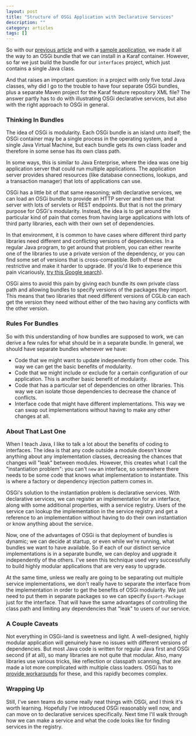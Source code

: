 ```yaml
---
layout: post
title: "Structure of OSGi Application with Declarative Services"
description: ""
category: articles
tags: []
---
```

    
So with our [previous article][1] and with a [sample application][2], we made
it all the way to an OSGi bundle that we can install in a Karaf container.
However, so far we just build the bundle for our `interfaces` project, which
just contains a single Java class.

And that raises an important question: in a project with only five total Java
classes, why did I go to the trouble to have four separate OSGi bundles, plus
a separate Maven project for the Karaf feature repository XML file? The answer
partly has to do with illustrating OSGi declarative services, but also with
the right approach to OSGi in general.

### Thinking In Bundles

The idea of OSGi is modularity. Each OSGi bundle is an island unto itself;
the OSGi container may be a single process in the operating system, and a
single Java Virtual Machine, but each bundle gets its own class loader and
therefore in some sense has its own class path.

In some ways, this is similar to Java Enterprise, where the idea was one
big application server that could run multiple applications. The application
server provides shared resources (like database connections, lookups, and
a transaction manager) that lots of applications can use.

OSGi has a little bit of that same reasoning; with declarative services, we
can load an OSGi bundle to provide an HTTP server and then use that server with
lots of servlets or REST endpoints. But that is not the primary purpose for
OSGi's modularity. Instead, the idea is to get around the particular kind of
pain that comes from having large applications with lots of third party libraries,
each with their own set of dependencies.

In that environment, it is common to have cases where different third party
libraries need different and conflicting versions of dependencies. In a regular
Java program, to get around that problem, you can either rewrite one of the
libraries to use a private version of the dependency, or you can find some
set of versions that is cross-compatible. Both of these are restrictive and make
it harder to upgrade. (If you'd like to experience this pain vicariously, [try
this Google search][3]).

OSGi aims to avoid this pain by giving each bundle its own private class path
and allowing bundles to specify versions of the packages they import. This
means that two libraries that need different versions of CGLib can each get the
version they need without either of the two having any conflicts with the other
version.

### Rules For Bundles

So with this understanding of how bundles are supposed to work, we can derive a
few rules for what should be in a separate bundle. In general, we should have
separate bundles whenever we have:

* Code that we might want to update independently from other code. This way
  we can get the basic benefits of modularity.
* Code that we might include or exclude for a certain configuration of our
  application. This is another basic benefit of modularity.
* Code that has a particular set of dependencies on other libraries. This
  way we can isolate those dependencies to decrease the chance of conflicts.
* Interface code that might have different implementations. This way we can
  swap out implementations without having to make any other changes at all.

### About That Last One

When I teach Java, I like to talk a lot about the benefits of coding to interfaces.
The idea is that any code outside a module doesn't know anything about any
implementation classes, decreasing the chances that changes will "leak" between
modules. However, this creates what I call the "instantiation problem": you can't
`new` an interface, so somewhere there needs to be some code that knows what
implementation to instantiate. This is where a factory or dependency injection
pattern comes in.

OSGi's solution to the instantiation problem is declarative services. With declarative
services, we can register an implementation for an interface, along with some
additional properties, with a service registry. Users of the service can lookup
the implementation in the service registry and get a reference to an implementation
without having to do their own instantiation or know anything about the service.

Now, one of the advantages of OSGi is that deployment of bundles is dynamic; we can
decide at startup, or even while we're running, what bundles we want to have available.
So if each of our distinct service implementations is in a separate bundle, we can
deploy and upgrade it independently of the others. I've seen this technique used very
successfully to build highly modular applications that are very easy to upgrade.

At the same time, unless we really are going to be separating out multiple service
implementations, we don't really have to separate the interface from the implementation
in order to get the benefits of OSGi modularity. We just need to put them in separate
packages so we can specify `Export-Package` just for the interface. That will have the
same advantages of controlling the class path and limiting any dependencies that "leak"
to users of our service.

### A Couple Caveats

Not everything in OSGi-land is sweetness and light. A well-designed, highly modular
application will genuinely have no issues with different versions of dependencies. But
most Java code is written for regular Java first and OSGi second (if at all), so many
libraries are not quite that modular. Also, many libraries use various tricks, like
reflection or classpath scanning, that are made a lot more complicated with multiple
class loaders. OSGi has to [provide workarounds][4] for these, and this rapidly becomes
complex.

### Wrapping Up

Still, I've seen teams do some really neat things with OSGi, and I think it's worth
learning. Hopefully I've introduced OSGi reasonably well now, and can move on to
declarative services specifically. Next time I'll walk through how we can make a
service and what the code looks like for finding services in the registry.

[1]:https://dzone.com/articles/karaf-features-and-osgi-services-a-bundle
[2]:https://github.com/AlanHohn/karaf-greeter
[3]:https://www.google.com/webhp?ion=1&espv=2&ie=UTF-8#q=hibernate%20nosuchmethoderror
[4]:http://blog.osgi.org/2013/02/javautilserviceloader-in-osgi.html

